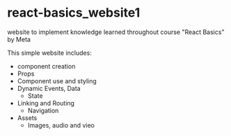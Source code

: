 # react-basics_website1
website to implement knowledge learned throughout course 
"React Basics" by Meta

This simple website includes:
- component creation
- Props
- Component use and styling
- Dynamic Events, Data
  - State
- Linking and Routing
  - Navigation
- Assets
  - Images, audio and vieo
